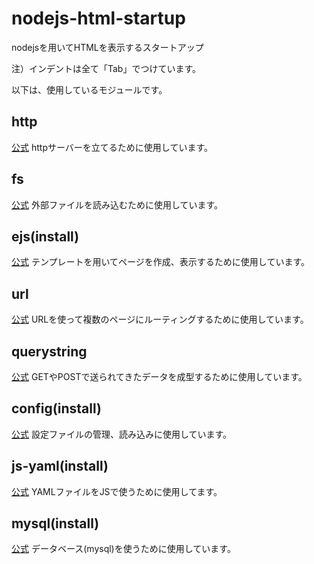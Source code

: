 # nodejs-html-startup
nodejsを用いてHTMLを表示するスタートアップ

注）インデントは全て「Tab」でつけています。

以下は、使用しているモジュールです。
## http
[公式](https://www.npmjs.com/package/http)
httpサーバーを立てるために使用しています。

## fs
[公式](https://www.npmjs.com/package/fs)
外部ファイルを読み込むために使用しています。

## ejs(install)
[公式](https://www.npmjs.com/package/ejs)
テンプレートを用いてページを作成、表示するために使用しています。

## url
[公式](https://www.npmjs.com/package/url)
URLを使って複数のページにルーティングするために使用しています。

## querystring
[公式](https://www.npmjs.com/package/querystring)
GETやPOSTで送られてきたデータを成型するために使用しています。

## config(install)
[公式](https://www.npmjs.com/package/config)
設定ファイルの管理、読み込みに使用しています。

## js-yaml(install)
[公式](https://www.npmjs.com/package/js-yaml)
YAMLファイルをJSで使うために使用してます。

## mysql(install)
[公式](https://www.npmjs.com/package/mysql)
データベース(mysql)を使うために使用しています。
